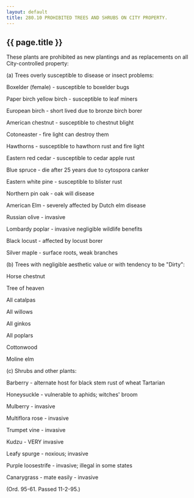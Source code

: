 ---
layout: default 
title: 280.10 PROHIBITED TREES AND SHRUBS ON CITY PROPERTY.---

{{ page.title }}
----------------

These plants are prohibited as new plantings and as replacements on all
City-controlled property:

​(a) Trees overly susceptible to disease or insect problems:

Boxelder (female) - susceptible to boxelder bugs

Paper birch yellow birch - susceptible to leaf miners

European birch - short lived due to bronze birch borer

American chestnut - susceptible to chestnut blight

Cotoneaster - fire light can destroy them

Hawthorns - susceptible to hawthorn rust and fire light

Eastern red cedar - susceptible to cedar apple rust

Blue spruce - die after 25 years due to cytospora canker

Eastern white pine - susceptible to blister rust

Northern pin oak - oak will disease

American Elm - severely affected by Dutch elm disease

Russian olive - invasive

Lombardy poplar - invasive negligible wildlife benefits

Black locust - affected by locust borer

Silver maple - surface roots, weak branches

​(b) Trees with negligible aesthetic value or with tendency to be
"Dirty":

Horse chestnut

Tree of heaven

All catalpas

All willows

All ginkos

All poplars

Cottonwood

Moline elm

​(c) Shrubs and other plants:

Barberry - alternate host for black stem rust of wheat Tartarian

Honeysuckle - vulnerable to aphids; witches' broom

Mulberry - invasive

Multiflora rose - invasive

Trumpet vine - invasive

Kudzu - VERY invasive

Leafy spurge - noxious; invasive

Purple loosestrife - invasive; illegal in some states

Canarygrass - mate easily - invasive

(Ord. 95-61. Passed 11-2-95.)
